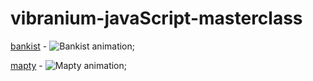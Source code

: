 # vibranium-javaScript-masterclass

[bankist](https://github.com/pkErbynn/vibraniumJS/tree/main/4-ArrayBankist) - ![Bankist animation](https://j.gifs.com/Z8oxNJ.gif);

[mapty](https://github.com/pkErbynn/vibraniumJS/tree/main/8-Mapty-OOP-Geolocation) - ![Mapty animation](https://j.gifs.com/pZqpqN.gif);
